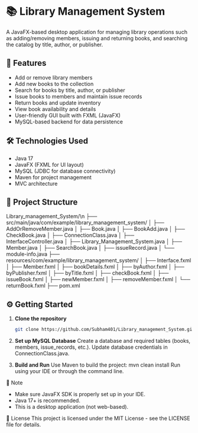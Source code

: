 # 📚 Library Management System

A JavaFX-based desktop application for managing library operations such as adding/removing members, issuing and returning books, and searching the catalog by title, author, or publisher.

## 🚀 Features

- Add or remove library members
- Add new books to the collection
- Search for books by title, author, or publisher
- Issue books to members and maintain issue records
- Return books and update inventory
- View book availability and details
- User-friendly GUI built with FXML (JavaFX)
- MySQL-based backend for data persistence

## 🛠️ Technologies Used

- Java 17
- JavaFX (FXML for UI layout)
- MySQL (JDBC for database connectivity)
- Maven for project management
- MVC architecture

## 📁 Project Structure

Library_management_System/\n
├── src/main/java/com/example/library_management_system/
│ ├── AddOrRemoveMember.java
│ ├── Book.java
│ ├── BookAdd.java
│ ├── CheckBook.java
│ ├── ConnectionClass.java
│ ├── InterfaceController.java
│ ├── Library_Management_System.java
│ ├── Member.java
│ ├── SearchBook.java
│ ├── issueRecord.java
│ └── module-info.java
├── resources/com/example/library_management_system/
│ ├── Interface.fxml
│ ├── Member.fxml
│ ├── bookDetails.fxml
│ ├── byAuthor.fxml
│ ├── byPublisher.fxml
│ ├── byTitle.fxml
│ ├── checkBook.fxml
│ ├── issueBook.fxml
│ ├── newMember.fxml
│ ├── removeMember.fxml
│ └── returnBook.fxml
├── pom.xml



## ⚙️ Getting Started

1. **Clone the repository**
   ```bash
   git clone https://github.com/Subham401/Library_management_System.git
2. **Set up MySQL Database**
    Create a database and required tables (books, members, issue_records, etc.).
    Update database credentials in ConnectionClass.java.

3. **Build and Run**
    Use Maven to build the project:
    mvn clean install
    Run using your IDE or through the command line.

📌 Note
- Make sure JavaFX SDK is properly set up in your IDE.
- Java 17+ is recommended.
- This is a desktop application (not web-based).

📄 License
This project is licensed under the MIT License - see the LICENSE file for details.
